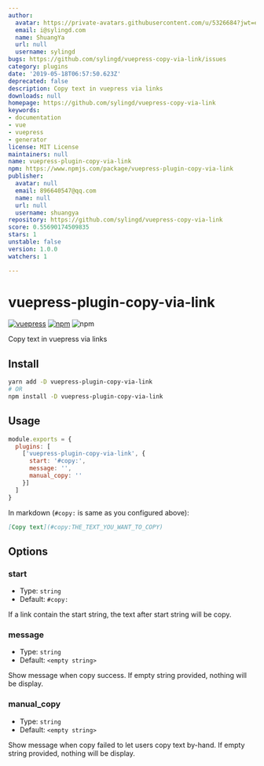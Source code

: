 ```yaml
---
author:
  avatar: https://private-avatars.githubusercontent.com/u/5326684?jwt=eyJhbGciOiJIUzI1NiIsInR5cCI6IkpXVCJ9.eyJpc3MiOiJnaXRodWIuY29tIiwiYXVkIjoicmF3LmdpdGh1YnVzZXJjb250ZW50LmNvbSIsImtleSI6ImtleTEiLCJleHAiOjE3MzQ2NTU2ODAsIm5iZiI6MTczNDY1NDQ4MCwicGF0aCI6Ii91LzUzMjY2ODQifQ.AXD-KNuEcJUdIiVHcsQQwp1DZKt1NuC4OotYTVIKCIY&v=4
  email: i@sylingd.com
  name: ShuangYa
  url: null
  username: sylingd
bugs: https://github.com/sylingd/vuepress-copy-via-link/issues
category: plugins
date: '2019-05-18T06:57:50.623Z'
deprecated: false
description: Copy text in vuepress via links
downloads: null
homepage: https://github.com/sylingd/vuepress-copy-via-link
keywords:
- documentation
- vue
- vuepress
- generator
license: MIT License
maintainers: null
name: vuepress-plugin-copy-via-link
npm: https://www.npmjs.com/package/vuepress-plugin-copy-via-link
publisher:
  avatar: null
  email: 896640547@qq.com
  name: null
  url: null
  username: shuangya
repository: https://github.com/sylingd/vuepress-copy-via-link
score: 0.55690174509835
stars: 1
unstable: false
version: 1.0.0
watchers: 1

---
```


# vuepress-plugin-copy-via-link

[![vuepress](https://img.shields.io/badge/vuepress-%3E%3D%201.0-brightgreen.svg)](https://v1.vuepress.vuejs.org/)
[![npm](https://img.shields.io/npm/v/vuepress-plugin-copy-via-link.svg)](https://www.npmjs.com/package/vuepress-plugin-copy-via-link)
![npm](https://img.shields.io/npm/dt/vuepress-plugin-copy-via-link.svg)

Copy text in vuepress via links

## Install

```bash
yarn add -D vuepress-plugin-copy-via-link
# OR
npm install -D vuepress-plugin-copy-via-link
```

## Usage

```javascript
module.exports = {
  plugins: [
    ['vuepress-plugin-copy-via-link', {
      start: '#copy:',
      message: '',
      manual_copy: ''
    }]
  ]
}
```

In markdown (`#copy:` is same as you configured above):

```markdown
[Copy text](#copy:THE_TEXT_YOU_WANT_TO_COPY)
```

## Options

### start

- Type: `string`
- Default: `#copy:`

If a link contain the start string, the text after start string will be copy.

### message

- Type: `string`
- Default: `<empty string>`

Show message when copy success. If empty string provided, nothing will be display.

### manual_copy

- Type: `string`
- Default: `<empty string>`

Show message when copy failed to let users copy text by-hand. If empty string provided, nothing will be display.
